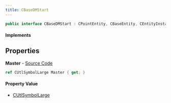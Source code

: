 ```yaml
---
title: CBaseDMStart
---
```


```csharp
public interface CBaseDMStart : CPointEntity, CBaseEntity, CEntityInstance, ISchemaClass<CEntityInstance>, ISchemaClass<CBaseEntity>, ISchemaClass<CPointEntity>, ISchemaClass<CBaseDMStart>, ISchemaField, ISchemaClass, INativeHandle
```

#### Implements

## Properties

**Master** - [Source Code](https://github.com/swiftly-solution/swiftlys2/blob/master/managed/src/SwiftlyS2.Generated/Schemas/Interfaces/CBaseDMStart.cs#L16)

```csharp
ref CUtlSymbolLarge Master { get; }
```

#### Property Value

- [CUtlSymbolLarge](/docs/api/shared/natives/cutlsymbollarge)

